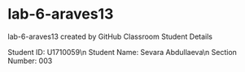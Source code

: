 # lab-6-araves13
lab-6-araves13 created by GitHub Classroom
Student Details

Student ID: U1710059\n
Student Name: Sevara Abdullaeva\n
Section Number: 003
